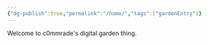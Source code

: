 ```yaml
---
{"dg-publish":true,"permalink":"/home/","tags":["gardenEntry"]}
---
```


Welcome to c0mmrade's digital garden thing.